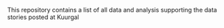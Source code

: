 This repository contains a list of all data and analysis supporting the data stories posted at Kuurgal
